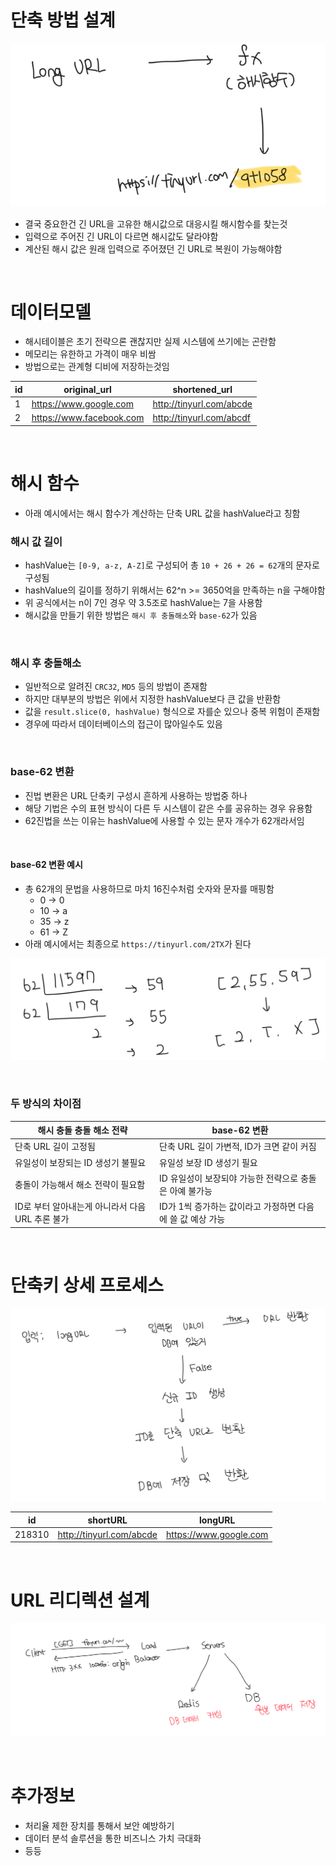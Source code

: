 # 단축 방법 설계

![alt text](image-1.png)

- 결국 중요한건 긴 URL을 고유한 해시값으로 대응시킬 해시함수를 찾는것
- 입력으로 주어진 긴 URL이 다르면 해시값도 달라야함
- 계산된 해시 값은 원래 입력으로 주어졌던 긴 URL로 복원이 가능해야함

<br>

# 데이터모델

- 해시테이블은 초기 전략으론 괜찮지만 실제 시스템에 쓰기에는 곤란함
- 메모리는 유한하고 가격이 매우 비쌈
- 방법으로는 관계형 디비에 저장하는것임

| id  | original_url             | shortened_url            |
| --- | ------------------------ | ------------------------ |
| 1   | https://www.google.com   | http://tinyurl.com/abcde |
| 2   | https://www.facebook.com | http://tinyurl.com/abcdf |

<br>

# 해시 함수

- 아래 예시에서는 해시 함수가 계산하는 단축 URL 값을 hashValue라고 칭함

### 해시 값 길이

- hashValue는 `[0-9, a-z, A-Z]`로 구성되어 총 `10 + 26 + 26 = 62`개의 문자로 구성됨
- hashValue의 길이를 정하기 위해서는 62^n >= 3650억을 만족하는 n을 구해야함
- 위 공식에서는 n이 7인 경우 약 3.5조로 hashValue는 7을 사용함
- 해시값을 만들기 위한 방법은 `해시 후 충돌해소`와 `base-62`가 있음

<br>

### 해시 후 충돌해소

- 일반적으로 알려진 `CRC32`, `MD5` 등의 방법이 존재함
- 하지만 대부분의 방법은 위에서 지정한 hashValue보다 큰 값을 반환함
- 값을 `result.slice(0, hashValue)` 형식으로 자를순 있으나 중복 위험이 존재함
- 경우에 따라서 데이터베이스의 접근이 많아일수도 있음

<br>

### base-62 변환

- 진법 변환은 URL 단축키 구성시 흔하게 사용하는 방법중 하나
- 해당 기법은 수의 표현 방식이 다른 두 시스템이 같은 수를 공유하는 경우 유용함
- 62진법을 쓰는 이유는 hashValue에 사용할 수 있는 문자 개수가 62개라서임

<br>

#### base-62 변환 예시

- 총 62개의 문법을 사용하므로 마치 16진수처럼 숫자와 문자를 매핑함
  - 0 -> 0
  - 10 -> a
  - 35 -> z
  - 61 -> Z
- 아래 예시에서는 최종으로 `https://tinyurl.com/2TX`가 된다

![alt text](image-2.png)

<br>

### 두 방식의 차이점

| 해시 충돌 충돌 해소 전략                         | base-62 변환                                               |
| ------------------------------------------------ | ---------------------------------------------------------- |
| 단축 URL 길이 고정됨                             | 단축 URL 길이 가변적, ID가 크면 같이 커짐                  |
| 유일성이 보장되는 ID 생성기 불필요               | 유일성 보장 ID 생성기 필요                                 |
| 충돌이 가능해서 해소 전략이 필요함               | ID 유일성이 보장되야 가능한 전략으로 충돌은 아예 불가능    |
| ID로 부터 알아내는게 아니라서 다음 URL 추론 불가 | ID가 1씩 증가하는 값이라고 가정하면 다음에 쓸 값 예상 가능 |

<br>

# 단축키 상세 프로세스

![alt text](image-3.png)

| id     | shortURL                 | longURL                |
| ------ | ------------------------ | ---------------------- |
| 218310 | http://tinyurl.com/abcde | https://www.google.com |

<br>

# URL 리디렉션 설계

![alt text](image-4.png)

<br>

# 추가정보

- 처리율 제한 장치를 통해서 보안 예방하기
- 데이터 분석 솔루션을 통한 비즈니스 가치 극대화
- 등등
